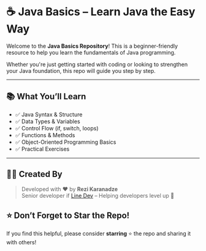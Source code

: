 # ☕ Java Basics – Learn Java the Easy Way

Welcome to the **Java Basics Repository**! This is a beginner-friendly resource to help you learn the fundamentals of Java programming.

Whether you're just getting started with coding or looking to strengthen your Java foundation, this repo will guide you step by step.

---

## 📚 What You’ll Learn

- ✅ Java Syntax & Structure  
- ✅ Data Types & Variables  
- ✅ Control Flow (if, switch, loops)  
- ✅ Functions & Methods  
- ✅ Object-Oriented Programming Basics  
- ✅ Practical Exercises

---

## 👨‍🏫 Created By

> Developed with ❤️ by **Rezi Karanadze**  
> Senior developer if [Line Dev](https://linedevltd.com) – Helping developers level up 🚀


## ⭐ Don’t Forget to Star the Repo!

If you find this helpful, please consider **starring** ⭐ the repo and sharing it with others!
